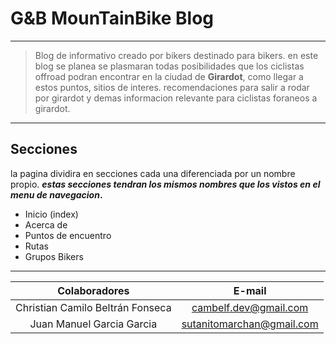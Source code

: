 # G&B MounTainBike Blog


------------

> Blog de informativo creado por bikers destinado para bikers. en este blog  se planea se plasmaran todas posibilidades que los ciclistas offroad podran encontrar en la ciudad de **Girardot**, como llegar a estos puntos, sitios de interes. recomendaciones para salir a rodar por girardot y demas informacion relevante para ciclistas foraneos a girardot.

------------



## Secciones

la pagina dividira en secciones cada una diferenciada por un nombre propio.  ***estas secciones tendran los mismos nombres que los vistos en el menu de navegacion*.**

- Inicio (index)
- Acerca de
- Puntos de encuentro
- Rutas
- Grupos Bikers

------------



| Colaboradores  | E-mail |
| :------------: | :------------: |
| Christian Camilo Beltrán Fonseca  | cambelf.dev@gmail.com  |
| Juan Manuel Garcia Garcia  | sutanitomarchan@gmail.com  |
